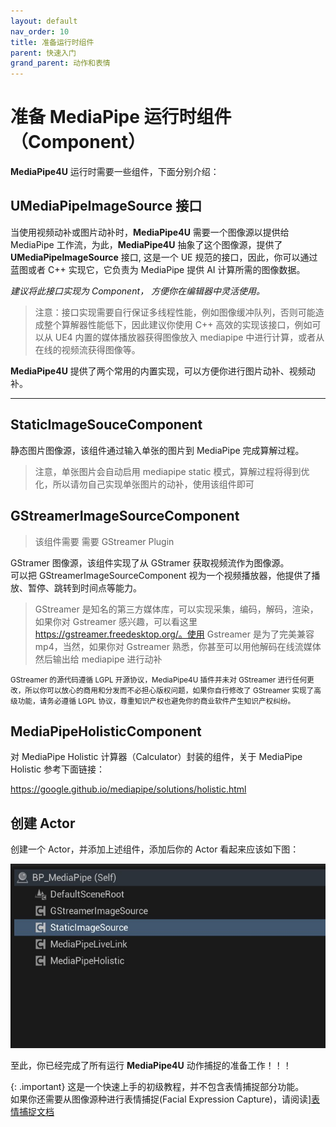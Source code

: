 ```yaml
---
layout: default
nav_order: 10
title: 准备运行时组件
parent: 快速入门
grand_parent: 动作和表情
---
```

# 准备 MediaPipe 运行时组件（Component）

**MediaPipe4U** 运行时需要一些组件，下面分别介绍： 

## UMediaPipeImageSource 接口

当使用视频动补或图片动补时，**MediaPipe4U** 需要一个图像源以提供给 MediaPipe 工作流，为此，**MediaPipe4U** 抽象了这个图像源，提供了
**UMediaPipeImageSource** 接口, 这是一个 UE 规范的接口，因此，你可以通过蓝图或者 C++ 实现它，它负责为 MediaPipe 提供 AI 计算所需的图像数据。   

*建议将此接口实现为 Component， 方便你在编辑器中灵活使用。*   

 
> 注意：接口实现需要自行保证多线程性能，例如图像缓冲队列，否则可能造成整个算解器性能低下，因此建议你使用 C++ 高效的实现该接口，例如可以从 UE4 内置的媒体播放器获得图像放入 mediapipe 中进行计算，或者从在线的视频流获得图像等。

**MediaPipe4U** 提供了两个常用的内置实现，可以方便你进行图片动补、视频动补。

---

## StaticImageSouceComponent

静态图片图像源，该组件通过输入单张的图片到 MediaPipe 完成算解过程。
> 注意，单张图片会自动启用 mediapipe static 模式，算解过程将得到优化，所以请勿自己实现单张图片的动补，使用该组件即可

## GStreamerImageSourceComponent    
   

>该组件需要 需要 GStreamer Plugin  

GStramer 图像源，该组件实现了从 GStramer 获取视频流作为图像源。   
可以把 GStreamerImageSourceComponent 视为一个视频播放器，他提供了播放、暂停、跳转到时间点等能力。

> GStreamer 是知名的第三方媒体库，可以实现采集，编码，解码，渲染，如果你对 Gstreamer 感兴趣，可以看这里 https://gstreamer.freedesktop.org/。使用 Gstreamer 是为了完美兼容 mp4，当然，如果你对 Gstreamer 熟悉，你甚至可以用他解码在线流媒体然后输出给 mediapipe 进行动补

<small>GStreamer 的源代码遵循 LGPL 开源协议，MediaPipe4U 插件并未对 GStreamer 进行任何更改，所以你可以放心的商用和分发而不必担心版权问题，如果你自行修改了 GStreamer 实现了高级功能，请务必遵循 LGPL 协议，尊重知识产权也避免你的商业软件产生知识产权纠纷。</small>


## MediaPipeHolisticComponent

对 MediaPipe Holistic 计算器（Calculator）封装的组件，关于 MediaPipe Holistic 参考下面链接：

https://google.github.io/mediapipe/solutions/holistic.html


## 创建 Actor

创建一个 Actor，并添加上述组件，添加后你的 Actor 看起来应该如下图：


[![MediaPipe 运行时 Actor](./images/mediapipe_runtime_actor.jpg "Shiprock")](images/mediapipe_runtime_actor.jpg)   



至此，你已经完成了所有运行 **MediaPipe4U** 动作捕捉的准备工作！！！ 

{: .important}
这是一个快速上手的初级教程，并不包含表情捕捉部分功能。   
如果你还需要从图像源种进行表情捕捉(Facial Expression Capture)，请阅读][表情捕捉文档](../features/face_link_actor.md)